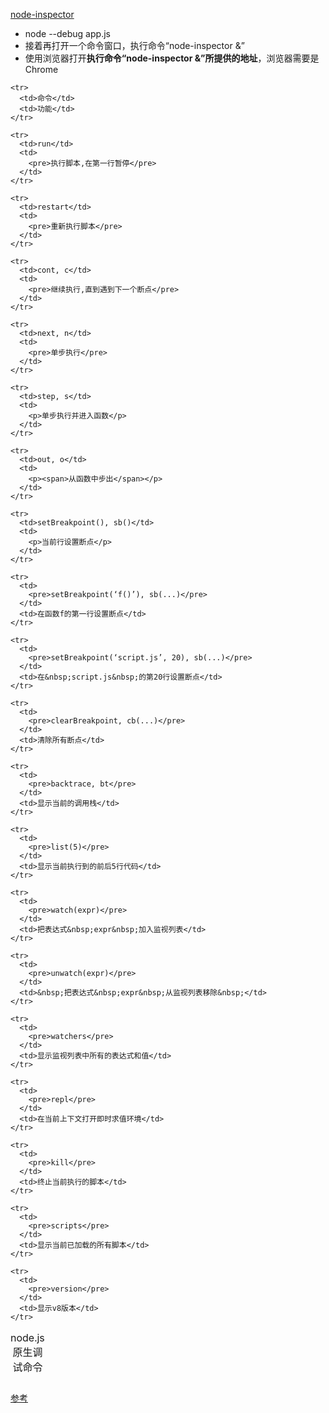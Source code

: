 <a href="https://github.com/node-inspector/node-inspector">node-inspector</a> 

<ul>
  <li>node --debug app.js</li>
  <li>接着再打开一个命令窗口，执行命令“node-inspector &”</li>
  <li>使用浏览器打开<b>执行命令“node-inspector &”所提供的地址</b>，浏览器需要是Chrome</li>
</ul>


<table>
  <caption>node.js原生调试命令</caption>
  <tbody>
  
    <tr>
      <td>命令</td>
      <td>功能</td>
    </tr>
    
    <tr>
      <td>run</td>
      <td>
        <pre>执行脚本,在第一行暂停</pre>
      </td>
    </tr>
    
    <tr>
      <td>restart</td>
      <td>
        <pre>重新执行脚本</pre>
      </td>
    </tr>
    
    <tr>
      <td>cont, c</td>
      <td>
        <pre>继续执行,直到遇到下一个断点</pre>
      </td>
    </tr>
    
    <tr>
      <td>next, n</td>
      <td>
        <pre>单步执行</pre>
      </td>
    </tr>
    
    <tr>
      <td>step, s</td>
      <td>
        <p>单步执行并进入函数</p>
      </td>
    </tr>
    
    <tr>
      <td>out, o</td>
      <td>
        <p><span>从函数中步出</span></p>
      </td>
    </tr>
    
    <tr>
      <td>setBreakpoint(), sb()</td>
      <td>
        <p>当前行设置断点</p>
      </td>
    </tr>
    
    <tr>
      <td>
        <pre>setBreakpoint(‘f()’), sb(...)</pre>
      </td>
      <td>在函数f的第一行设置断点</td>
    </tr>
    
    <tr>
      <td>
        <pre>setBreakpoint(‘script.js’, 20), sb(...)</pre>
      </td>
      <td>在&nbsp;script.js&nbsp;的第20行设置断点</td>
    </tr>
    
    <tr>
      <td>
        <pre>clearBreakpoint, cb(...)</pre>
      </td>
      <td>清除所有断点</td>
    </tr>
    
    <tr>
      <td>
        <pre>backtrace, bt</pre>
      </td>
      <td>显示当前的调用栈</td>
    </tr>
    
    <tr>
      <td>
        <pre>list(5)</pre>
      </td>
      <td>显示当前执行到的前后5行代码</td>
    </tr>
    
    <tr>
      <td>
        <pre>watch(expr)</pre>
      </td>
      <td>把表达式&nbsp;expr&nbsp;加入监视列表</td>
    </tr>
    
    <tr>
      <td>
        <pre>unwatch(expr)</pre>
      </td>
      <td>&nbsp;把表达式&nbsp;expr&nbsp;从监视列表移除&nbsp;</td>
    </tr>
    
    <tr>
      <td>
        <pre>watchers</pre>
      </td>
      <td>显示监视列表中所有的表达式和值</td>
    </tr>
    
    <tr>
      <td>
        <pre>repl</pre>
      </td>
      <td>在当前上下文打开即时求值环境</td>
    </tr>
    
    <tr>
      <td>
        <pre>kill</pre>
      </td>
      <td>终止当前执行的脚本</td>
    </tr>
    
    <tr>
      <td>
        <pre>scripts</pre>
      </td>
      <td>显示当前已加载的所有脚本</td>
    </tr>
    
    <tr>
      <td>
        <pre>version</pre>
      </td>
      <td>显示v8版本</td>
    </tr>
    
  </tbody>
</table>
















<a href="http://cnodejs.org/topic/522030c6bee8d3cb1223255d">参考</a>
